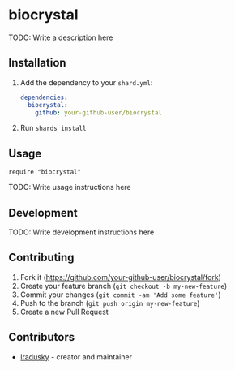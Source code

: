 # biocrystal

TODO: Write a description here

## Installation

1. Add the dependency to your `shard.yml`:

   ```yaml
   dependencies:
     biocrystal:
       github: your-github-user/biocrystal
   ```

2. Run `shards install`

## Usage

```crystal
require "biocrystal"
```

TODO: Write usage instructions here

## Development

TODO: Write development instructions here

## Contributing

1. Fork it (<https://github.com/your-github-user/biocrystal/fork>)
2. Create your feature branch (`git checkout -b my-new-feature`)
3. Commit your changes (`git commit -am 'Add some feature'`)
4. Push to the branch (`git push origin my-new-feature`)
5. Create a new Pull Request

## Contributors

- [lradusky](https://github.com/your-github-user) - creator and maintainer
